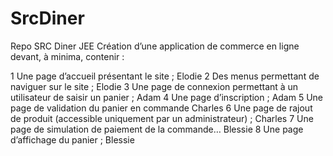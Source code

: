 # SrcDiner
Repo SRC Diner JEE
Création d’une application de commerce en ligne devant, à minima, contenir :

   1 Une page d’accueil présentant le site ; Elodie
   2 Des menus permettant de naviguer sur le site ; Elodie
   3 Une page de connexion permettant à un utilisateur de saisir un panier ; Adam
   4 Une page d’inscription ; Adam
   5 Une page de validation du panier en commande Charles
   6 Une page de rajout de produit (accessible uniquement par un administrateur) ; Charles
   7 Une page de simulation de paiement de la commande… Blessie
   8 Une page d’affichage du panier ; Blessie

